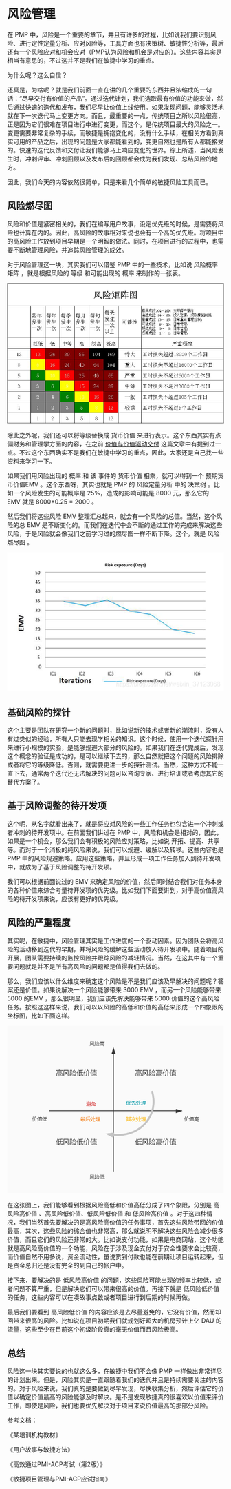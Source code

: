 # 风险管理

在 PMP 中，风险是一个重要的章节，并且有许多的过程，比如说我们要识别风险、进行定性定量分析、应对风险等，工具方面也有决策树、敏捷性分析等，最后还有一个风险应对和机会应对（PMP认为风险和机会是对应的）。这些内容其实是相当有意思的，不过这并不是我们在敏捷中学习的重点。

为什么呢？这么自信？

还真是，为啥呢？就是我们前面一直在讲的几个重要的东西并且浓缩成的一句话：“尽早交付有价值的产品”。通过迭代计划，我们选取最有价值的功能来做，然后通过快速的迭代和发布，我们尽早让价值上线使用。如果发现问题，能够灵活地就在下一次迭代马上变更方向。而且，最重要的一点，传统项目之所以风险很高，正是因为它们很难在项目进行中进行变更，而这个，是传统项目最大的风险之一。变更需要非常复杂的手续，而敏捷是拥抱变化的，没有什么手续，在相关方看到真实可用的产品之后，出现的问题是大家都能看到的，变更自然也是所有人都能接受的。快速的迭代反馈和交付让我们能够马上响应变化的世界。综上所述，当风险发生时，冲刺评审、冲刺回顾以及发布后的回顾都会成为我们发现、总结风险的地方。

因此，我们今天的内容依然很简单，只是来看几个简单的敏捷风险工具而已。

## 风险燃尽图

风险和价值是紧密相关的，我们在编写用户故事，设定优先级的时候，是需要将风险也计算在内的。因此，高风险的故事相对来说也会有一个高的优先级。将项目中的高风险工作放到项目早期是一个明智的做法。同时，在项目进行的过程中，也需要不断地管理风险，并追踪风险管理的成效。

对于风险管理这一块，其实我们可以借鉴 PMP 中的一些技术，比如说 风险概率矩阵 ，就是根据风险的 等级 和可能出现的 概率 来制作的一张表。

![./img/711.jpg](./img/711.jpg)

除此之外呢，我们还可以将等级替换成 货币价值 来进行表示。这个东西其实有点偏财务和管理学方面的内容，在之前 [价值与价值驱动交付]() 这篇文章中有提到过一点。不过这个东西确实不是我们在敏捷中学习的重点，因此，大家还是自己找一些资料来学习一下。

如果我们用风险出现的 概率 和 该 事件的 货币价值 相乘，就可以得到一个 预期货币价值EMV 。这个东西呀，其实也就是 PMP 的 风险定量分析 中的 决策树 。比如一个风险发生的可能概率是 25%，造成的影响可能是 8000 元，那么它的 EMV 就是 8000*0.25 = 2000 。

然后我们将这些风险 EMV 整理汇总起来，就会有一个风险的总值。当然，这个风险的总 EMV 是不断变化的。而我们在迭代中会不断的通过工作的完成来解决这些风险，于是风险就会像我们之前学习过的燃尽图一样不断下降。这个，就是 风险燃尽图 。

![./img/712.jpg](./img/712.jpg)

## 基础风险的探针

这个主要是团队在研究一个新的问题时，比如说新的技术或者新的潮流时，没有人有过类似的经验，所有人只能去现学相关的知识。这个时候，使用一个迭代探针用来进行小规模的实验，是能够规避大部分的风险的。如果我们在迭代完成后，发现这个概念的验证是成功的，是可以继续下去的，那么自然就把这个问题的风险排除或者将它的等级降低。否则，就需要更进一步的探针测试。当然，这种方式不能一直下去，通常两个迭代还无法解决的问题可以咨询专家、进行培训或者考虑其它的替代方案了。

## 基于风险调整的待开发项

这个呢，从名字就看出来了，就是将应对风险的一些工作任务也包含进一个冲刺或者冲刺的待开发项中。在前面我们讲过在 PMP 中，风险和机会是相对的，因此，如果是一个机会，那么我们会有积极的风险应对策略，比如说 开拓、提高、共享等。而对于一个消极的纯风险来说，我们可以规避、缓解以及转移。这些内容也是 PMP 中的风险规避策略。应用这些策略，并且形成一项工作任务加入到待开发项中，就成为了基于风险调整的待开发项。

我们可以根据前面说过的 EMV 来确定风险的价值，然后同时结合我们对任务本身的各种价值来综合考量待开发项的优先级。比如我们下面要讲到，对于高价值高风险的待开发项来说，应该有更好的优先级。

## 风险的严重程度

其实呢，在敏捷中，风险管理其实是工作进度的一个驱动因素。因为团队会将高风险的活动移到迭代的早期，并将风险的缓解这些活动放入待开发项中。随着项目的开展，团队需要持续的监控风险并跟踪风险的减轻情况。当然，在这其中有一个重要问题就是并不是所有高风险的问题都是值得我们去做的。

那么，我们应该以什么维度来确定这个风险是不是我们应该及早解决的问题呢？答案还是价值。如果说解决一个风险能够带来 3000 EMV ，而另一个风险能够带来 5000 的EMV ，那么很明显，我们应该先解决能够带来 5000 价值的这个高风险任务。按照这这样来说，我们可以以风险的高低和价值的高低来形成一个四象限的坐标图，比如下面这样。

![./img/713.jpg](./img/713.jpg)

在这张图上，我们能够看到根据风险高低和价值高低分成了四个象限，分别是 高风险高价值 、高风险低价值、低风险低价值 和 低风险高价值 。对于这四种情况，我们当然首先要解决的是高风险高价值的任务事项，首先这些风险带回的价值最高，其次，这些风险的综合值也非常高，那么就说明不解决这些风险会减少很多价值，而且它们的风险还非常的大。比如说支付功能，如果是电商网站，这个功能就是高风险高价值的一个功能，风险在于涉及现金支付对于安全性要求会比较高，而价值自然不用多说，资金流动性，虽说货到付款也能在前期让项目运转起来，但是资金总归还是没有完全的到自己的帐户中。

接下来，要解决的是 低风险高价值 的问题，这些风险可能出现的频率比较低，或者问题不算严重，但是解决它们可以带来很高的价值。再接下就是 低风险低价值 的任务，这些内容可以在凑故事点数或者项目进行到后期的时候再做。

最后我们要看到 高风险低价值 的内容应该是去尽量避免的，它没有价值，然而却回带来很高的风险。比如说在项目初期我们就规划好超大的机房预计上亿 DAU 的流量，这些至少在目前这个初级阶段真的毫无价值而且风险极高。

## 总结

风险这一块其实要说的也就这么多，在敏捷中我们不会像 PMP 一样做出非常详尽的计划出来。但是，风险其实是一直跟随着我们的迭代并且是持续需要关注的内容的。对于风险来说，我们真的是要做到尽早发现，尽快收集分析，然后评估它的价值以确定价值最高的风险能够及时解决。是不是发现敏捷真的很喜欢以价值来评价工作，即使是风险，我们也要优先解决对于项目来说价值最高的那部分风险。

参考文档：

《某培训机构教材》

《用户故事与敏捷方法》

《高效通过PMI-ACP考试（第2版）》

《敏捷项目管理与PMI-ACP应试指南》